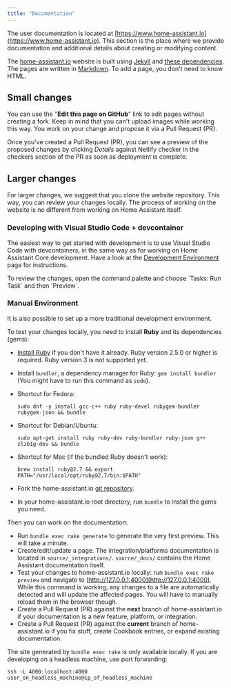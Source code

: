 ```yaml
---
title: "Documentation"
---
```


The user documentation is located at [https://www.home-assistant.io](https://www.home-assistant.io). This section is the place where we provide documentation and additional details about creating or modifying content.

The [home-assistant.io](https://home-assistant.io) website is built using [Jekyll](https://github.com/jekyll/jekyll) and [these dependencies](https://pages.github.com/versions/). The pages are written in [Markdown](https://daringfireball.net/projects/markdown/). To add a page, you don't need to know HTML.

## Small changes

You can use the "**Edit this page on GitHub**" link to edit pages without creating a fork. Keep in mind that you can't upload images while working this way. You work on your change and propose it via a Pull Request (PR).

Once you've created a Pull Request (PR), you can see a preview of the proposed changes by clicking *Details* against Netlify checker in the checkers section of the PR as soon as deployment is complete.

## Larger changes

For larger changes, we suggest that you clone the website repository. This way, you can review your changes locally. The process of working on the website is no different from working on Home Assistant itself.

### Developing with Visual Studio Code + devcontainer

The easiest way to get started with development is to use Visual Studio Code with devcontainers, in the same way as for working on Home Assistant Core development. Have a look at the [Development Environment](https://developers.home-assistant.io/docs/development_environment) page for instructions.

To review the changes, open the command palette and choose ´Tasks: Run Task´ and then ´Preview´.

### Manual Environment

It is also possible to set up a more traditional development environment.

To test your changes locally, you need to install **Ruby** and its dependencies (gems):

- [Install Ruby](https://www.ruby-lang.org/en/documentation/installation/) if you don't have it already. Ruby version 2.5.0 or higher is required. Ruby version 3 is not supported yet.
- Install `bundler`, a dependency manager for Ruby: `gem install bundler` (You might have to run this command as `sudo`).

- Shortcut for Fedora:

    ```shell
    sudo dnf -y install gcc-c++ ruby ruby-devel rubygem-bundler rubygem-json && bundle
    ```

- Shortcut for Debian/Ubuntu:

    ```shell
    sudo apt-get install ruby ruby-dev ruby-bundler ruby-json g++ zlib1g-dev && bundle
    ```

- Shortcut for Mac (if the bundled Ruby doesn't work):

    ```shell
    brew install ruby@2.7 && export PATH="/usr/local/opt/ruby@2.7/bin:$PATH"
    ```


- Fork the home-assistant.io [git repository](https://github.com/home-assistant/home-assistant.io).
- In your home-assistant.io root directory, run `bundle` to install the gems you need.

Then you can work on the documentation:

- Run `bundle exec rake generate` to generate the very first preview. This will take a minute.
- Create/edit/update a page. The integration/platforms documentation is located in `source/_integrations/`. `source/_docs/` contains the Home Assistant documentation itself.
- Test your changes to home-assistant.io locally: run `bundle exec rake preview` and navigate to [http://127.0.0.1:4000](http://127.0.0.1:4000). While this command is working, any changes to a file are automatically detected and will update the affected pages. You will have to manually reload them in the browser though.
- Create a Pull Request (PR) against the **next** branch of home-assistant.io if your documentation is a new feature, platform, or integration.
- Create a Pull Request (PR) against the **current** branch of home-assistant.io if you fix stuff, create Cookbook entries, or expand existing documentation.

The site generated by `bundle exec rake` is only available locally. If you are developing on a headless machine, use port forwarding:

```shell
ssh -L 4000:localhost:4000 user_on_headless_machine@ip_of_headless_machine
```

